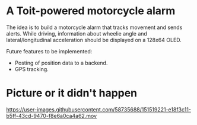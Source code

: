 # A Toit-powered motorcycle alarm

The idea is to build a motorcycle alarm that tracks movement and sends alerts. While driving, information about wheelie angle and lateral/longitudinal acceleration should be displayed on a 128x64 OLED.

Future features to be implemented:
- Posting of position data to a backend.
- GPS tracking.


# Picture or it didn't happen


https://user-images.githubusercontent.com/58735688/151519221-e18f3c11-b5ff-43cd-9470-f8e6a0ca4a62.mov

